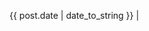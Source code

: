 <p class="text-post-info">{{ post.date | date_to_string }} | <i class="fa fa-comment"></i> <a class="text-post-info" href="{{post.url | prepend:site.baseurl}}/#disqus_thread"></a>  </p>

